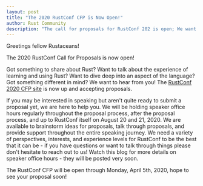 ```yaml
---
layout: post
title: "The 2020 RustConf CFP is Now Open!"
author: Rust Community
description: "The call for proposals for RustConf 202 is open; We want to hear from you!"
---
```


Greetings fellow Rustaceans!

The 2020 RustConf Call for Proposals is now open!

Got something to share about Rust? Want to talk about the experience of learning and using Rust? Want to dive deep into an aspect of the language? Got something different in mind? We want to hear from you! The [RustConf 2020 CFP site](https://cfp.rustconf.com/events/rustconf-2020) is now up and accepting proposals.

If you may be interested in speaking but aren't quite ready to submit a proposal yet, we are here to help you. We will be holding speaker office hours regularly throughout the proposal process, after the proposal process, and up to RustConf itself on August 20 and 21, 2020. We are available to brainstorm ideas for proposals, talk through proposals, and provide support throughout the entire speaking journey. We need a variety of perspectives, interests, and experience levels for RustConf to be the best that it can be - if you have questions or want to talk through things please don't hesitate to reach out to us! Watch this blog for more details on speaker office hours - they will be posted very soon.

The RustConf CFP will be open through Monday, April 5th, 2020, hope to see your proposal soon!
